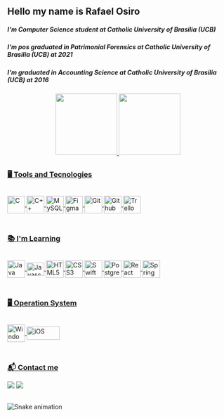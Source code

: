 ## Hello my name is Rafael Osiro
<div>
  <h5>I'm Computer Science student at Catholic University of Brasilia (UCB)</h5>
  <h5>I'm pos graduated in Patrimonial Forensics at Catholic University of Brasilia (UCB) at 2021</h5>
  <h5>I'm graduated in Accounting Science at Catholic University of Brasilia (UCB) at 2016</h5>
</div>
  
<div align="center">
  <a href="https://github.com/RafaelOsiro">
  <img height="140" src="https://github-readme-stats.vercel.app/api?username=RafaelOsiro&show_icons=true&theme=highcontrast&include_all_commits=true&count_private=true"/>
  <img height="140" src="https://github-readme-stats.vercel.app/api/top-langs/?username=RafaelOsiro&layout=compact&langs_count=7&theme=highcontrast&count_private=true"/> 
</div>
  
##

### 🖥 Tools and Tecnologies
<div style="display: inline_block"><br>
  <img align="center" alt="C" height="40" width="40" src="https://cdn.jsdelivr.net/gh/devicons/devicon/icons/c/c-original.svg">
  <img align="center" alt="C++" height="40" width="40" src="https://cdn.jsdelivr.net/gh/devicons/devicon/icons/cplusplus/cplusplus-original.svg">
  <img align="center" alt="MySQL" height="40" width="40" src="https://cdn.jsdelivr.net/gh/devicons/devicon/icons/mysql/mysql-original.svg">
  <img align="center" alt="Figma" height="40" width="40" src="https://cdn.jsdelivr.net/gh/devicons/devicon/icons/figma/figma-original.svg">
  <img align="center" alt="Git" height="40" width="40" src="https://cdn.jsdelivr.net/gh/devicons/devicon/icons/git/git-original.svg">
  <img align="center" alt="Github" height="40" width="40" src="https://cdn.jsdelivr.net/gh/devicons/devicon/icons/github/github-original.svg">
  <img align="center" alt="Trello" height="40" width="40" src="https://cdn.jsdelivr.net/gh/devicons/devicon/icons/trello/trello-plain.svg">
</div></br>

##

### 📚 I'm Learning
<div style="display: inline_block"><br>
  <img align="center" alt="Java" height="40" width="40" src="https://cdn.jsdelivr.net/gh/devicons/devicon/icons/java/java-original.svg">
  <img align="center" alt="Javascript" height="30" width="40" src="https://cdn.jsdelivr.net/gh/devicons/devicon/icons/javascript/javascript-original.svg">
  <img align="center" alt="HTML5" height="40" width="40" src="https://cdn.jsdelivr.net/gh/devicons/devicon/icons/html5/html5-original.svg">
  <img align="center" alt="CSS3" height="40" width="40" src="https://cdn.jsdelivr.net/gh/devicons/devicon/icons/css3/css3-original.svg">
  <img align="center" alt="Swift" height="40" width="40" src="https://cdn.jsdelivr.net/gh/devicons/devicon/icons/swift/swift-original.svg">
  <img align="center" alt="Postgres" height="40" width="40" src="https://cdn.jsdelivr.net/gh/devicons/devicon/icons/postgresql/postgresql-original.svg">
  <img align="center" alt="React" height="40" width="40" src="https://cdn.jsdelivr.net/gh/devicons/devicon/icons/react/react-original.svg">
  <img align="center" alt="Spring" height="40" width="40" src="https://cdn.jsdelivr.net/gh/devicons/devicon/icons/spring/spring-original.svg">
</div></br>

##

### 🖥 Operation System
<div style="display: inline_block"><br>
  <img align="center" alt="Windows" height="40" width="40" src="https://cdn.jsdelivr.net/gh/devicons/devicon/icons/windows8/windows8-original.svg">
  <img align="center" alt="iOS" height="30" width="75" src="https://cdn.jsdelivr.net/gh/devicons/devicon/icons/apple/apple-original.svg">
</div></br>

##

### 📬 Contact me
<div>
  <a href="https://linkedin.com/in/rroo" target="_blank"><img src="https://img.shields.io/badge/-LinkedIn-%230077B5?style=for-the-badge&logo=linkedin&logoColor=white" target="_blank"></a>
  <a href="mailto:rafaelosiro@hotmail.com"><img src="https://img.shields.io/badge/Outlook-0078D4?style=for-the-badge&logo=microsoft-outlook&logoColor=white" target="_blank"></a>
</div>

##

  ![Snake animation](https://github.com/RafaelOsiro/rafaelosiro/blob/output/github-contribution-grid-snake.svg)
